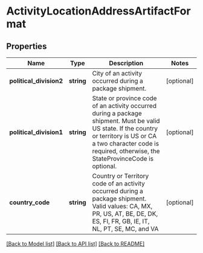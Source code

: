 # ActivityLocationAddressArtifactFormat

## Properties
Name | Type | Description | Notes
------------ | ------------- | ------------- | -------------
**political_division2** | **string** | City of an activity occurred during a package shipment. | [optional] 
**political_division1** | **string** | State or province code of an activity occurred during a package shipment. Must be valid US state. If the country or territory is US or CA a two character code is required, otherwise, the StateProvinceCode is optional. | [optional] 
**country_code** | **string** | Country or Territory code of an activity occurred during a package shipment. Valid values: CA, MX, PR, US, AT, BE, DE, DK, ES, FI, FR, GB, IE, IT, NL, PT, SE, MC, and VA | [optional] 

[[Back to Model list]](../../README.md#documentation-for-models) [[Back to API list]](../../README.md#documentation-for-api-endpoints) [[Back to README]](../../README.md)

